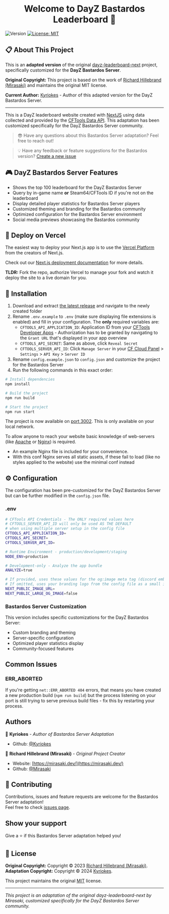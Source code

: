 <h1 align="center">Welcome to DayZ Bastardos Leaderboard 👋</h1>
<p>
  <img alt="Version" src="https://img.shields.io/badge/version-1.0.0-blue.svg?cacheSeconds=2592000" />
  <a href="https://mit-license.org/" target="_blank">
    <img alt="License: MIT" src="https://img.shields.io/badge/License-MIT-yellow.svg" />
  </a>
</p>

## 📋 About This Project

This is an **adapted version** of the original [dayz-leaderboard-next](https://github.com/Mirasaki/dayz-leaderboard-nextjs) project, specifically customized for the **DayZ Bastardos Server**. 

**Original Copyright:** This project is based on the work of [Richard Hillebrand (Mirasaki)](https://github.com/Mirasaki) and maintains the original MIT license.

**Current Author:** [Kyriokes](https://github.com/Kyriokes) - Author of this adapted version for the DayZ Bastardos Server.

---

This is a DayZ leaderboard website created with [NextJS](https://nextjs.org) using data collected and provided by the [CFTools Data API](https://app.cftools.cloud/). This adaptation has been customized specifically for the DayZ Bastardos Server community.

> 😎 Have any questions about this Bastardos Server adaptation? Feel free to reach out!

> 💡 Have any feedback or feature suggestions for the Bastardos version? [Create a new issue](https://github.com/Kyriokes/Bastardos/issues)

## 🎮 DayZ Bastardos Server Features

- Shows the top 100 leaderboard for the DayZ Bastardos Server
- Query by in-game name **or** Steam64/CFTools ID if you're not on the leaderboard
- Display detailed player statistics for Bastardos Server players
- Customized theming and branding for the Bastardos community
- Optimized configuration for the Bastardos Server environment
- Social media previews showcasing the Bastardos community

## 🚀 Deploy on Vercel

The easiest way to deploy your Next.js app is to use the [Vercel Platform](https://vercel.com/new?utm_medium=default-template&filter=next.js&utm_source=create-next-app&utm_campaign=create-next-app-readme) from the creators of Next.js.

Check out our [Next.js deployment documentation](https://nextjs.org/docs/deployment) for more details.

**TLDR:** Fork the repo, authorize Vercel to manage your fork and watch it deploy the site to a live domain for you.

## 🔨 Installation

1. Download and extract [the latest release](https://github.com/Kyriokes/Bastardos/releases) and navigate to the newly created folder
2. Rename `.env.example` to `.env` (make sure displaying file extensions is enabled) and fill in your configuration. The **only** required variables are:
    - `CFTOOLS_API_APPLICATION_ID`: Application ID from your [CFTools Developer Apps](https://developer.cftools.cloud/applications) - Authorization has to be granted by navigating to the `Grant URL` that's displayed in your app overview
    - `CFTOOLS_API_SECRET`: Same as above, click `Reveal Secret`
    - `CFTOOLS_SERVER_API_ID`: Click `Manage Server` in your [CF Cloud Panel](https://app.cftools.cloud/dashboard) > `Settings` > `API Key` > `Server ID`
3. Rename `config.example.json` to `config.json` and customize the project for the Bastardos Server
4. Run the following commands in this exact order:

```sh
# Install dependencies
npm install

# Build the project
npm run build

# Start the project
npm run start
```

The project is now available on [port 3002](http://localhost:3002/). This is only available on your local network.

To allow anyone to reach your website basic knowledge of web-servers (like [Apache](https://apache.org/) or [Nginx](https://nginx.org/en/)) is required.

- An example Nginx file is included for your convenience.
- With this conf Nginx serves all static assets, if these fail to load (like no styles applied to the website) use the minimal conf instead

## ⚙️ Configuration

The configuration has been pre-customized for the DayZ Bastardos Server but can be further modified in the `config.json` file.

### .env

```bash
# CFTools API Credentials - The ONLY required values here
# CFTOOLS_SERVER_API_ID will only be used AS THE DEFAULT
# when using multiple server setup in the config file
CFTOOLS_API_APPLICATION_ID=
CFTOOLS_API_SECRET=
CFTOOLS_SERVER_API_ID=

# Runtime Environment - production/development/staging
NODE_ENV=production

# Development-only - Analyze the app bundle
ANALYZE=true

# If provided, uses these values for the og:image meta tag (discord embed link previews)
# If omitted, uses your branding logo from the config file as a small image
NEXT_PUBLIC_IMAGE_URL=
NEXT_PUBLIC_LARGE_OG_IMAGE=false
```

### Bastardos Server Customization

This version includes specific customizations for the DayZ Bastardos Server:
- Custom branding and theming
- Server-specific configuration
- Optimized player statistics display
- Community-focused features

## Common Issues

### ERR_ABORTED
If you're getting `net::ERR_ABORTED 404` errors, that means you have created a new production build (`npm run build`) but the process listening on your port is still trying to serve previous build files - fix this by restarting your process.

## Authors

👤 **Kyriokes** - *Author of Bastardos Server Adaptation*
- Github: [@Kyriokes](https://github.com/Kyriokes)

👤 **Richard Hillebrand (Mirasaki)** - *Original Project Creator*
- Website: [https://mirasaki.dev/](https://mirasaki.dev/)
- Github: [@Mirasaki](https://github.com/Mirasaki)

## 🤝 Contributing

Contributions, issues and feature requests are welcome for the Bastardos Server adaptation!<br />Feel free to check [issues page](https://github.com/Kyriokes/Bastardos/issues).

## Show your support

Give a ⭐️ if this Bastardos Server adaptation helped you!

## 📝 License

**Original Copyright:** Copyright © 2023 [Richard Hillebrand (Mirasaki)](https://github.com/Mirasaki).<br />
**Adaptation Copyright:** Copyright © 2024 [Kyriokes](https://github.com/Kyriokes).<br />

This project maintains the original [MIT](https://mit-license.org/) license.

---

*This project is an adaptation of the original dayz-leaderboard-next by Mirasaki, customized specifically for the DayZ Bastardos Server community.*
```

